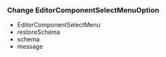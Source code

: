 ### Change EditorComponentSelectMenuOption
- EditorComponentSelectMenu
- restoreSchema
- schema
- message